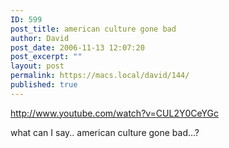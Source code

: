 ```yaml
---
ID: 599
post_title: american culture gone bad
author: David
post_date: 2006-11-13 12:07:20
post_excerpt: ""
layout: post
permalink: https://macs.local/david/144/
published: true
---
```

http://www.youtube.com/watch?v=CUL2Y0CeYGc

what can I say.. american culture gone bad...?